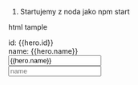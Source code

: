 1. Startujemy z noda jako npm start



html tample



<div><label>id: </label>{{hero.id}}</div>
	  <div>
	  	<label>name: </label>{{hero.name}}
	  	<br>
	  	<input value="{{hero.name}}" placeholder="name"> <!-- nie odświaża dane -->
	  	<br>
	  	<input [(ngModel)]="hero.name" placeholder="name"> <!-- odświaża dane -->
	  </div>
